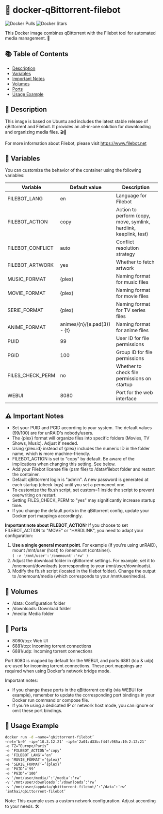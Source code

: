 # 🐳 docker-qBittorrent-filebot
![Docker Pulls](https://img.shields.io/docker/pulls/imthai/qbittorrent-filebot)
![Docker Stars](https://img.shields.io/docker/stars/imthai/qbittorrent-filebot)

This Docker image combines qBittorrent with the Filebot tool for automated media management. 🚀

## 📚 Table of Contents
- [Description](#description)
- [Variables](#variables)
- [Important Notes](#important-notes)
- [Volumes](#volumes)
- [Ports](#ports)
- [Usage Example](#usage-example)

## 📝 Description

This image is based on Ubuntu and includes the latest stable release of qBittorrent and Filebot. It provides an all-in-one solution for downloading and organizing media files. 🎬🎵

For more information about Filebot, please visit https://www.filebot.net

## 🔧 Variables

You can customize the behavior of the container using the following variables:

| Variable | Default value | Description |
| -------- | ------------- | ----------- |
| FILEBOT_LANG | en | Language for Filebot |
| FILEBOT_ACTION | copy | Action to perform (copy, move, symlink, hardlink, keeplink, test) |
| FILEBOT_CONFLICT | auto | Conflict resolution strategy |
| FILEBOT_ARTWORK | yes | Whether to fetch artwork |
| MUSIC_FORMAT | {plex} | Naming format for music files |
| MOVIE_FORMAT | {plex} | Naming format for movie files |
| SERIE_FORMAT | {plex} | Naming format for TV series files |
| ANIME_FORMAT | animes/{n}/{e.pad(3)} - {t} | Naming format for anime files |
| PUID | 99 | User ID for file permissions |
| PGID | 100 | Group ID for file permissions |
| FILES_CHECK_PERM | no | Whether to check file permissions on startup |
| WEBUI | 8080 | Port for the web interface |

## ⚠️ Important Notes

- Set your PUID and PGID according to your system. The default values (99/100) are for unRAID's nobody/users.
- The {plex} format will organize files into specific folders (Movies, TV Shows, Music). Adjust if needed.
- Using {plex.id} instead of {plex} includes the numeric ID in the folder name, which is more machine-friendly.
- FILEBOT_ACTION is set to "copy" by default. Be aware of the implications when changing this setting. See below.
- Add your Filebot license file (psm file) to /data/filebot folder and restart the container.
- Default qBittorrent login is "admin". A new password is generated at each startup (check logs) until you set a permanent one.
- To customize the fb.sh script, set custom=1 inside the script to prevent overwriting on restart.
- Setting FILES_CHECK_PERM to "yes" may significantly increase startup time.
- If you change the default ports in the qBittorrent config, update your Docker port mappings accordingly.

**Important note about FILEBOT_ACTION:**
If you choose to set FILEBOT_ACTION to "MOVE" or "HARDLINK", you need to adapt your configuration:
1. **Use a single general mount point**. For example (if you're using unRAID), mount /mnt/user (host) to /onemount (container). <br>
```( -v '/mnt/user':'/onemount':'rw' )```
2. Adjust the download folder in qBittorrent settings. For example, set it to /onemount/downloads (corresponding to your /mnt/user/downloads).
3. Modify the fb.sh script (located in the filebot folder). Change the output to /onemount/media (which corresponds to your /mnt/user/media).

## 📂 Volumes

- /data: Configuration folder
- /downloads: Download folder
- /media: Media folder

## 🔌 Ports

- 8080/tcp: Web UI
- 6881/tcp: Incoming torrent connections
- 6881/udp: Incoming torrent connections

Port 8080 is mapped by default for the WEBUI, and ports 6881 (tcp & udp) are used for incoming torrent connections. These port mappings are required when using Docker's network bridge mode.

Important notes:
- If you change these ports in the qBittorrent config (via WEBUI for example), remember to update the corresponding port bindings in your Docker run command or compose file.
- If you're using a dedicated IP or network host mode, you can ignore or omit these port bindings.

## 🚀 Usage Example
```sh
docker run -d –name=‘qbittorrent-filebot’ 
–net=‘br0’ –ip=‘10.3.12.21’ –ip6=‘2a01:d33b:f44f:985a:10:2:12:21’ 
-e TZ=“Europe/Paris” 
-e ‘FILEBOT_ACTION’=‘copy’ 
-e ‘FILEBOT_LANG’=‘en’ 
-e ‘MOVIE_FORMAT’=’{plex}’ 
-e ‘SERIE_FORMAT’=’{plex}’ 
-e ‘PUID’=‘99’ 
-e ‘PGID’=‘100’ 
-v ‘/mnt/user/media/’:’/media’:‘rw’ 
-v ‘/mnt/user/downloads’:’/downloads’:‘rw’ 
-v ‘/mnt/user/appdata/qbittorrent-filebot/’:’/data’:‘rw’ 
‘imthai/qbittorrent-filebot’
```

Note: This example uses a custom network configuration. Adjust according to your needs. 🛠️

